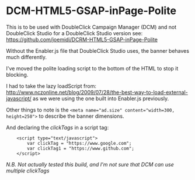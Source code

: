 # DCM-HTML5-GSAP-inPage-Polite
This is to be used with DoubleClick Campaign Manager (DCM) and not DoubleClick Studio for a DoubleClick Studio version see: https://github.com/joemidi/DCRM-HTML5-GSAP-inPage-Polite

Without the Enabler.js file that DoubleClick Studio uses, the banner behaves much differently.

I've moved the polite loading script to the bottom of the HTML to stop it blocking.

I had to take the lazy loadScript from: http://www.nczonline.net/blog/2009/07/28/the-best-way-to-load-external-javascript/ as we were using the one built into Enabler.js previously.

Other things to note is the `<meta name="ad.size" content="width=300, height=250">` to describe the banner dimensions.

And declaring the *clickTags* in a script tag:
```
	<script type="text/javascript">
		var clickTag = "https://www.google.com";
		var clickTag1 = "https://www.github.com";
	</script>
```

_N.B. Not actually tested this build, and I'm not sure that DCM can use multiple clickTags_
